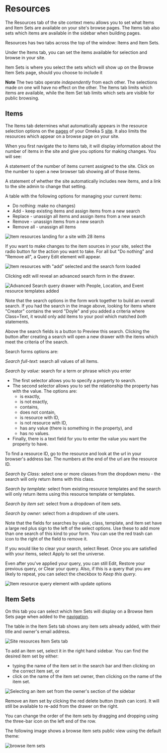 # Resources

The Resources tab of the site context menu allows you to set what Items and Item Sets are available on your site's browse pages. The Items tab also sets which items are available in the sidebar when building pages.

Resources has two tabs across the top of the window: Items and Item Sets. 

Under the Items tab, you can set the items available for selection and browse in your site.

Item Sets is where you select the sets which will show up on the  Browse Item Sets page, should you choose to include it 

**Note** The two tabs operate *independently* from each other. The selections made on one will have no effect on the other. The Items tab limits which items are available, while the Item Set tab limits which sets are visible for public browsing.

## Items

The Items tab determines what automatically appears in the resource selection options on the [pages](../sites/site_pages.md) of your Omeka S [site](../sites/index.md). It also limits the resources which appear on a browse page on your site.

When you first navigate the to items tab, it will display information about the number of items in the site and give you options for making changes. You will see:

A statement of the number of items current assigned to the site. Click on the number to open a new browser tab showing all of those items. 

A statement of whether the site automatically includes new items, and a link to the site admin to change that setting. 

A table with the following options for managing your current items:

- Do nothing: make no changes)
- Add - keep existing items and assign items from a new search
- Replace - unassign all items and assign items from a new search
- Remove - unassign items from a new search
- Remove all - unassign all items

![Item resources landing for a site with 28 items](../sites/sitesfiles/sites_resources1.png)

If you want to make changes to the item sources in your site, select the radio button for the action you want to take. For all but "Do nothing" and "Remove all", a Query Edit element will appear.

![Item resources with "add" selected and the search form loaded](../sites/sitesfiles/sites_resources_query_element.png)

Clicking edit will reveal an advanced search form in the drawer. 

![Advanced Search query drawer with People, Location, and Event resource templates added](../sites/sitesfiles/sites_resources_query_drawer.png)

Note that the search options in the form work together to build an overall search. If you had the search in the image above, looking for items where "Creator" contains the word "Doyle" and you added a criteria where Class=Text, it would only add items to your pool which matched *both* statements.

Above the search fields is a button to Preview this search. Clicking the button after creating a search will open a new drawer with the items which meet the criteria of the search.

Search forms options are:

*Search full-text:* search all values of all items. 

*Search by value:* search for a term or phrase which you enter 

- The first selector allows you to specify a property to search. 
- The second selector allows you to set the relationship the property has with the value. The options are:
	- is exactly, 
	- is not exactly, 
	- contains,
	- does not contain,
	- is resource with ID,
	- is not resource with ID,
	- has any value (there is something in the property), and
	- has no values.
- Finally, there is a text field for you to enter the value you want the property to have.

To find a resource ID, go to the resource and look at the url in your browser's address bar. The numbers at the end of the url are the resource ID. 

*Search by Class:* select one or more classes from the dropdown menu - the search will only return items with this class. 

*Search by template:* select from existing resource templates and the search will only return items using this resource template or templates. 

*Search by item set:* select from a dropdown of item sets.

*Search by owner:* select from a dropdown of site users. 

Note that the fields for searches by value, class, template, and item set have a large red plus sign to the left of the select options. Use these to add more than one search of this kind to your form. You can use the red trash can icon to the right of the field to remove it.

If you would like to clear your search, select Reset. Once you are satisfied with your items, select Apply to set the universe. 

Even after you've applied your query, you can still Edit, Restore your previous query, or Clear your query. Also, if this is a query that you are likely to repeat, you can select the checkbox to *Keep this query*.

![Item resource query element with update options ](../sites/sitesfiles/sites_resources_query_update.png)

Item Sets
---------------------------
On this tab you can select which Item Sets will display on a Browse Item Sets page when added to the [navigation](../sites/site_navigation.md). 

The table in the Item Sets tab shows any item sets already added, with their title and owner's email address. 

![Site resources Item Sets tab](../sites/sitesfiles/siteres_itemsets.png)

To add an item set, select it in the right hand sidebar. You can find the desired item set by either:

- typing the name of the item set in the search bar and then clicking on the correct item set, or
- click on the name of the item set owner, then clicking on the name of the item set.

![Selecting an item set from the owner's section of the sidebar](../sites/sitesfiles/siteres_itemsetsel.png)

Remove an item set by clicking the red delete button (trash can icon). It will still be available to re-add from the drawer on the right.

You can change the order of the item sets by dragging and dropping using the three-bar icon on the left end of the row.

The following image shows a browse item sets public view using the default theme: 

![browse item sets](../sites/sitesfiles/siteres_ispublic.png)

